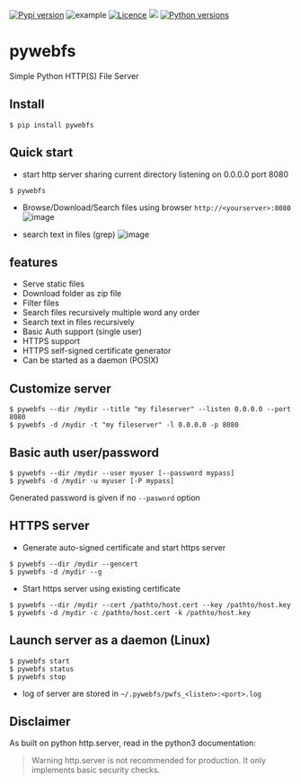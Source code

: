 [![Pypi version](https://img.shields.io/pypi/v/pywebfs.svg)](https://pypi.org/project/pywebfs/)
![example](https://github.com/joknarf/pywebfs/actions/workflows/python-publish.yml/badge.svg)
[![Licence](https://img.shields.io/badge/licence-MIT-blue.svg)](https://shields.io/)
[![](https://pepy.tech/badge/pywebfs)](https://pepy.tech/project/pywebfs)
[![Python versions](https://img.shields.io/badge/python-3.6+-blue.svg)](https://shields.io/)

# pywebfs
Simple Python HTTP(S) File Server

## Install
```
$ pip install pywebfs
```

## Quick start

* start http server sharing current directory listening on 0.0.0.0 port 8080
```
$ pywebfs
```

* Browse/Download/Search files using browser `http://<yourserver>:8080`
![image](https://github.com/user-attachments/assets/2ef30c9d-5cd9-421a-ab81-12dc2e9ef651)

* search text in files (grep)
![image](https://github.com/user-attachments/assets/2cb17905-ff55-4773-9c7c-d654c2d2f99f)

## features

* Serve static files
* Download folder as zip file
* Filter files
* Search files recursively multiple word any order
* Search text in files recursively
* Basic Auth support (single user)
* HTTPS support
* HTTPS self-signed certificate generator
* Can be started as a daemon (POSIX)

## Customize server
```
$ pywebfs --dir /mydir --title "my fileserver" --listen 0.0.0.0 --port 8080
$ pywebfs -d /mydir -t "my fileserver" -l 0.0.0.0 -p 8080
```

## Basic auth user/password
```
$ pywebfs --dir /mydir --user myuser [--password mypass]
$ pywebfs -d /mydir -u myuser [-P mypass]
```
Generated password is given if no `--pasword` option

## HTTPS server

* Generate auto-signed certificate and start https server
```
$ pywebfs --dir /mydir --gencert
$ pywebfs -d /mydir --g
```

* Start https server using existing certificate
```
$ pywebfs --dir /mydir --cert /pathto/host.cert --key /pathto/host.key
$ pywebfs -d /mydir -c /pathto/host.cert -k /pathto/host.key
```

## Launch server as a daemon (Linux)

```
$ pywebfs start
$ pywebfs status
$ pywebfs stop
```
* log of server are stored in `~/.pywebfs/pwfs_<listen>:<port>.log`

## Disclaimer

As built on python http.server, read in the python3 documentation:

>Warning
>http.server is not recommended for production. It only implements basic security checks.
